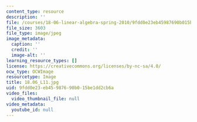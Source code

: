 ```yaml
---
content_type: resource
description: ''
file: /courses/18-06-linear-algebra-spring-2010/9fdd0e23eb45987690b015be1dd2cb6a_18.06_L11.jpg
file_size: 3603
file_type: image/jpeg
image_metadata:
  caption: ''
  credit: ''
  image-alt: ''
learning_resource_types: []
license: https://creativecommons.org/licenses/by-nc-sa/4.0/
ocw_type: OCWImage
resourcetype: Image
title: 18.06_L11.jpg
uid: 9fdd0e23-eb45-9876-90b0-15be1dd2cb6a
video_files:
  video_thumbnail_file: null
video_metadata:
  youtube_id: null
---
```


